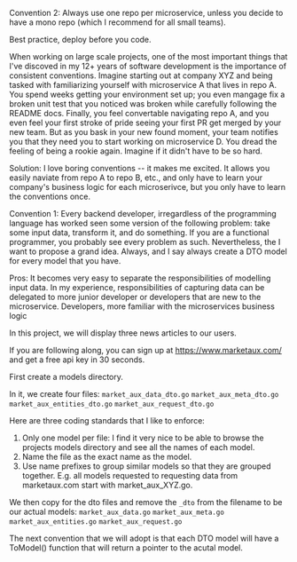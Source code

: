 Convention 2:
Always use one repo per microservice, unless you decide to have a mono repo (which I recommend for all small teams).

Best practice, deploy before you code.

When working on large scale projects, one of the most important things that I've discoved in my 12+ years of software development is the importance of consistent conventions. 
Imagine starting out at company XYZ and being tasked with familiarizing yourself with microservice A that lives in repo A. You spend weeks getting your environment set up; you 
even mangage fix a broken unit test that you noticed was broken while carefully following the README docs. Finally, you feel convertable navigating repo A, and you even feel
your first stroke of pride seeing your first PR get merged by your new team. But as you bask in your new found moment, your team notifies you that they need you to start working on
microservice D. You dread the feeling of being a rookie again. Imagine if it didn't have to be so hard.

Solution:
I love boring conventions -- it makes me excited. It allows you easily naviate from repo A to repo B, etc., and only have to learn your company's business logic for each microserivce, but you
only have to learn the conventions once.

Convention 1:
Every backend developer, irregardless of the programming language has worked seen some version of the following problem: take some input data, transform it, and do something. If you
are a functional programmer, you probably see every problem as such. Nevertheless, the I want to propose a grand idea. Always, and I say always create a DTO model for every model 
that you have.

Pros:
It becomes very easy to separate the responsibilities of modelling input data. In my experience, responsibilities of capturing data can be delegated to more junior developer or developers that
are new to the microservice. Developers, more familiar with the microservices business logic

In this project, we will display three news articles to our users.

If you are following along, you can sign up at https://www.marketaux.com/ and get a free api key in 30 seconds.

First create a models directory.

In it, we create four files: 
`market_aux_data_dto.go`
`market_aux_meta_dto.go`
`market_aux_entities_dto.go`
`market_aux_request_dto.go`

Here are three coding standards that I like to enforce:
1. Only one model per file: I find it very nice to be able to browse the projects models directory and see all the names of each model.
2. Name the file as the exact name as the model.
3. Use name prefixes to group similar models so that they are grouped together. E.g. all models requested to requesting data from marketaux.com start with market_aux_XYZ.go.

We then copy for the dto files and remove the `_dto` from the filename to be our actual models:
`market_aux_data.go`
`market_aux_meta.go`
`market_aux_entities.go`
`market_aux_request.go`

The next convention that we will adopt is that each DTO model will have a ToModel() function that will return a pointer to the acutal model.